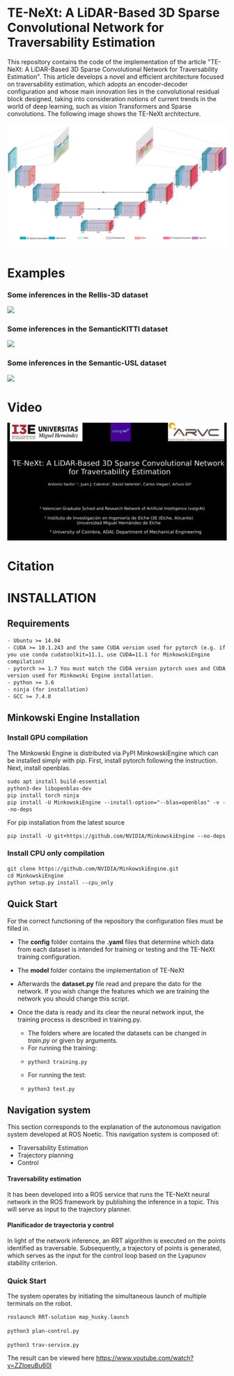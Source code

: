 # TE-NeXt: A LiDAR-Based 3D Sparse Convolutional Network for Traversability Estimation
This repository contains the code of the implementation of the article "TE-NeXt: A LiDAR-Based 3D Sparse Convolutional Network for Traversability Estimation". This article develops a novel and efficient architecture focused on traversability estimation, which adopts an encoder-decoder configuration and whose main innovation lies in the convolutional residual block designed, taking into consideration notions of current trends in the world of deep learning, such as vision Transformers and Sparse convolutions. The following image shows the TE-NeXt architecture.

![Alt text](images/q1_network.png)

# Examples
### Some inferences in the Rellis-3D dataset

![](images/rellis.gif)

### Some inferences in the SemanticKITTI dataset

![](images/kitti.gif)

### Some inferences in the Semantic-USL dataset

![](images/usl.gif)

# Video


[![IMAGE ALT TEXT HERE](images/preview_1.png)](https://www.youtube.com/watch?v=mn6NKlnxjOs&t=108s)

# Citation



# INSTALLATION

## Requirements
    - Ubuntu >= 14.04
    - CUDA >= 10.1.243 and the same CUDA version used for pytorch (e.g. if you use conda cudatoolkit=11.1, use CUDA=11.1 for MinkowskiEngine compilation)
    - pytorch >= 1.7 You must match the CUDA version pytorch uses and CUDA  version used for Minkowski Engine installation.
    - python >= 3.6
    - ninja (for installation)
    - GCC >= 7.4.0
## Minkowski Engine Installation
### Install GPU compilation
The Minkowski Engine is distributed via PyPI MinkowskiEngine which can be installed simply with pip. First, install pytorch following the instruction. Next, install openblas.

    sudo apt install build-essential      
    python3-dev libopenblas-dev
    pip install torch ninja
    pip install -U MinkowskiEngine --install-option="--blas=openblas" -v --no-deps

For pip installation from the latest source

    pip install -U git+https://github.com/NVIDIA/MinkowskiEngine --no-deps

### Install CPU only compilation
    git clone https://github.com/NVIDIA/MinkowskiEngine.git
    cd MinkowskiEngine
    python setup.py install --cpu_only

## Quick Start
For the correct functioning of the repository the configuration files must be filled in. 
- The **config** folder contains the **.yaml** files that determine which data from each dataset is intended for training or testing and the TE-NeXt training configuration.
- The **model** folder contains the implementation of TE-NeXt

- Afterwards the **dataset.py** file read and prepare the dato for the network. If you wish change the features which we are training the network you should change this script.

- Once the data is ready and its clear the neural network input, the training process is described in training.py.
    - The folders where are located the datasets can be changed in *train.py* or given by arguments.
    - For running the training:
    -     python3 training.py
    - For running the test:
    -     python3 test.py

## Navigation system
This section corresponds to the explanation of the autonomous navigation system developed at ROS Noetic. This navigation system is composed of:    
- Traversability Estimation
- Trajectory planning
- Control
#### Traversability estimation
It has been developed into a ROS service that runs the TE-NeXt neural network in the ROS framework by publishing the inference in a topic. This will serve as input to the trajectory planner.

#### Planificador de trayectoria y control
In light of the network inference, an RRT algorithm is executed on the points identified as traversable. Subsequently, a trajectory of points is generated, which serves as the input for the control loop based on the Lyapunov stability criterion.

### Quick Start
The system operates by initiating the simultaneous launch of multiple terminals on the robot.

    roslaunch RRT-solution map_husky.launch

    python3 plan-control.py

    python3 trav-service.py

    
The result can be viewed here https://www.youtube.com/watch?v=ZZIoeuBu60I
